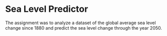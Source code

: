 # Sea Level Predictor

The assignment was to analyze a dataset of the global average sea level change since 1880 and predict the sea level change through the year 2050.
